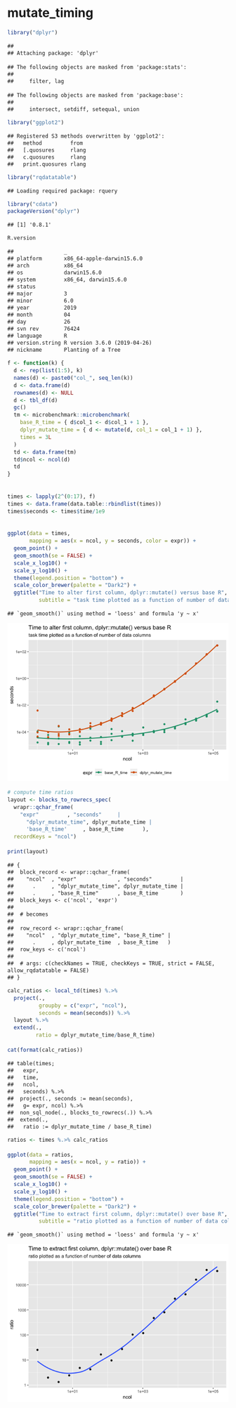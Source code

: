 mutate\_timing
================

``` r
library("dplyr")
```

    ## 
    ## Attaching package: 'dplyr'

    ## The following objects are masked from 'package:stats':
    ## 
    ##     filter, lag

    ## The following objects are masked from 'package:base':
    ## 
    ##     intersect, setdiff, setequal, union

``` r
library("ggplot2")
```

    ## Registered S3 methods overwritten by 'ggplot2':
    ##   method         from 
    ##   [.quosures     rlang
    ##   c.quosures     rlang
    ##   print.quosures rlang

``` r
library("rqdatatable")
```

    ## Loading required package: rquery

``` r
library("cdata")
packageVersion("dplyr")
```

    ## [1] '0.8.1'

``` r
R.version
```

    ##                _                           
    ## platform       x86_64-apple-darwin15.6.0   
    ## arch           x86_64                      
    ## os             darwin15.6.0                
    ## system         x86_64, darwin15.6.0        
    ## status                                     
    ## major          3                           
    ## minor          6.0                         
    ## year           2019                        
    ## month          04                          
    ## day            26                          
    ## svn rev        76424                       
    ## language       R                           
    ## version.string R version 3.6.0 (2019-04-26)
    ## nickname       Planting of a Tree

``` r
f <- function(k) {
  d <- rep(list(1:5), k)
  names(d) <- paste0("col_", seq_len(k))
  d <- data.frame(d)
  rownames(d) <- NULL
  d <- tbl_df(d)
  gc()
  tm <- microbenchmark::microbenchmark(
    base_R_time = { d$col_1 <- d$col_1 + 1 },
    dplyr_mutate_time = { d <- mutate(d, col_1 = col_1 + 1) },
    times = 3L
  )
  td <- data.frame(tm)
  td$ncol <- ncol(d)
  td
}


times <- lapply(2^(0:17), f)
times <- data.frame(data.table::rbindlist(times))
times$seconds <- times$time/1e9


ggplot(data = times, 
       mapping = aes(x = ncol, y = seconds, color = expr)) + 
  geom_point() + 
  geom_smooth(se = FALSE) + 
  scale_x_log10() + 
  scale_y_log10() + 
  theme(legend.position = "bottom") +
  scale_color_brewer(palette = "Dark2") +
  ggtitle("Time to alter first column, dplyr::mutate() versus base R",
          subtitle = "task time plotted as a function of number of data columns")
```

    ## `geom_smooth()` using method = 'loess' and formula 'y ~ x'

![](mutate_timing_files/figure-gfm/unnamed-chunk-1-1.png)<!-- -->

``` r
# compute time ratios
layout <- blocks_to_rowrecs_spec(
  wrapr::qchar_frame(
    "expr"         , "seconds"     |
      "dplyr_mutate_time", dplyr_mutate_time |
      'base_R_time'     , base_R_time      ),
  recordKeys = "ncol")

print(layout)
```

    ## {
    ##  block_record <- wrapr::qchar_frame(
    ##    "ncol"  , "expr"             , "seconds"         |
    ##      .     , "dplyr_mutate_time", dplyr_mutate_time |
    ##      .     , "base_R_time"      , base_R_time       )
    ##  block_keys <- c('ncol', 'expr')
    ## 
    ##  # becomes
    ## 
    ##  row_record <- wrapr::qchar_frame(
    ##    "ncol"  , "dplyr_mutate_time", "base_R_time" |
    ##      .     , dplyr_mutate_time  , base_R_time   )
    ##  row_keys <- c('ncol')
    ## 
    ##  # args: c(checkNames = TRUE, checkKeys = TRUE, strict = FALSE, allow_rqdatatable = FALSE)
    ## }

``` r
calc_ratios <- local_td(times) %.>%
  project(., 
          groupby = c("expr", "ncol"),
          seconds = mean(seconds)) %.>%
  layout %.>%
  extend(.,
         ratio = dplyr_mutate_time/base_R_time)

cat(format(calc_ratios))
```

    ## table(times; 
    ##   expr,
    ##   time,
    ##   ncol,
    ##   seconds) %.>%
    ##  project(., seconds := mean(seconds),
    ##   g= expr, ncol) %.>%
    ##  non_sql_node(., blocks_to_rowrecs(.)) %.>%
    ##  extend(.,
    ##   ratio := dplyr_mutate_time / base_R_time)

``` r
ratios <- times %.>% calc_ratios

ggplot(data = ratios, 
       mapping = aes(x = ncol, y = ratio)) +
  geom_point() + 
  geom_smooth(se = FALSE) + 
  scale_x_log10() + 
  scale_y_log10() + 
  theme(legend.position = "bottom") +
  scale_color_brewer(palette = "Dark2") +
  ggtitle("Time to extract first column, dplyr::mutate() over base R",
          subtitle = "ratio plotted as a function of number of data columns")
```

    ## `geom_smooth()` using method = 'loess' and formula 'y ~ x'

![](mutate_timing_files/figure-gfm/unnamed-chunk-1-2.png)<!-- -->
